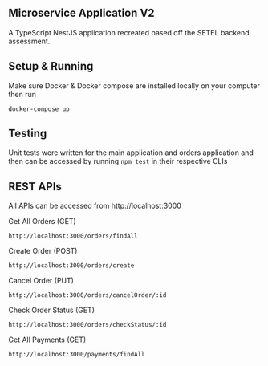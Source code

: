 ## Microservice Application V2

A TypeScript NestJS application recreated based off the SETEL backend assessment.

## Setup & Running
Make sure Docker & Docker compose are installed locally on your computer then run
```
docker-compose up
```
## Testing
Unit tests were written for the main application and orders application and then can be accessed by running `npm test` in their respective CLIs

## REST APIs
All APIs can be accessed from http://localhost:3000

Get All Orders (GET)
```
http://localhost:3000/orders/findAll
```

Create Order (POST)
```
http://localhost:3000/orders/create
```

Cancel Order (PUT)
```
http://localhost:3000/orders/cancelOrder/:id
```

Check Order Status (GET)
```
http://localhost:3000/orders/checkStatus/:id
```
Get All Payments (GET)
```
http://localhost:3000/payments/findAll
```


